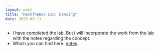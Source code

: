 ```yaml
---
layout: post
title: "HackTheBox Lab: Dancing"
date: 2025-09-11
---
```


- I have completed the lab. But i will incorporate the work from the lab with the notes regarding the concept.
- Which you can find here: <a href="/notes"> notes<a>
